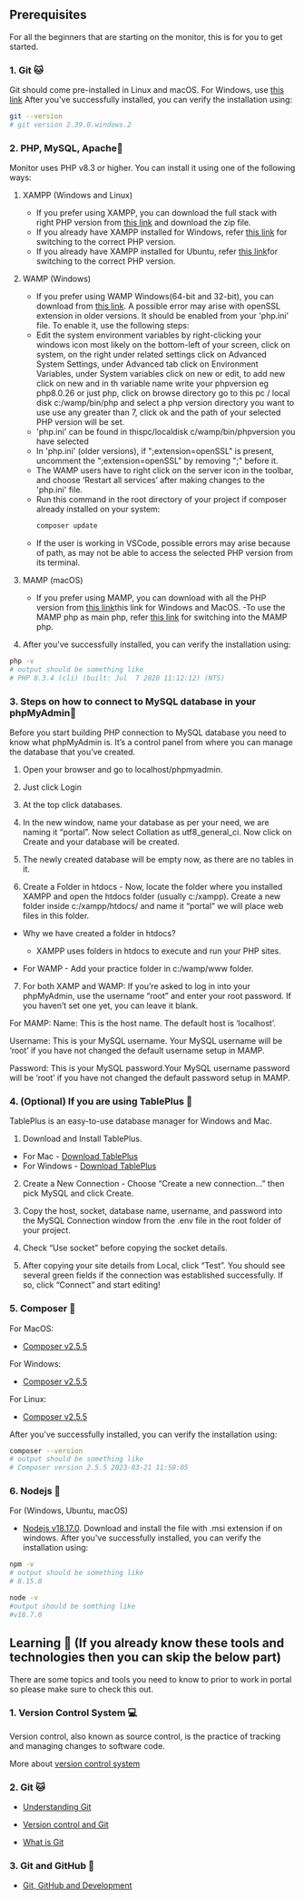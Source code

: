 ## Prerequisites

For all the beginners that are starting on the monitor, this is for you to get started.

### 1. Git :cat:
Git should come pre-installed in Linux and macOS. For Windows, use [this link](https://git-scm.com/download/win)
After you've successfully installed, you can verify the installation using:

```sh
git --version
# git version 2.39.0.windows.2
```

### 2. PHP, MySQL, Apache:running:
Monitor uses PHP v8.3 or higher. You can install it using one of the following ways:

1. XAMPP (Windows and Linux)
    - If you prefer using XAMPP, you can download the full stack with right PHP version from [this link](https://sourceforge.net/projects/xampp/files/latest/download) and download the zip file.
    - If you already have XAMPP installed for Windows, refer [this link](https://stackoverflow.com/questions/45790160/is-there-way-to-use-two-php-versions-in-xampp) for switching to the correct PHP version.
    - If you already have XAMPP installed for Ubuntu, refer [this link](http://www.facweb.iitkgp.ac.in/dashboard/docs/use-different-php-version.html)for switching to the correct PHP version.

2. WAMP (Windows)
    - If you prefer using WAMP Windows(64-bit and 32-bit), you can download from [this link](https://www.wampserver.com/en/download-wampserver-64bits).
   A possible error may arise with openSSL extension in older versions. It should be enabled from your 'php.ini' file. To enable it, use the following steps:
   - Edit the system environment variables by right-clicking your windows icon most likely on the bottom-left of your screen, click on system, on the right under related settings click on Advanced System Settings, under Advanced tab click on Environment Variables, under System variables click on new or edit, to add new click on new and in th variable name write your phpversion eg php8.0.26 or just php, click on browse directory go to this pc / local disk c:/wamp/bin/php and select a php version directory you want to use use any greater than 7, click ok and the path of your selected PHP version will be set.
   - 'php.ini' can be found in thispc/localdisk c/wamp/bin/phpversion you have selected
   - In 'php.ini' (older versions), if ";extension=openSSL" is present, uncomment the ";extension=openSSL" by removing ";" before it.
   - The WAMP users have to right click on the server icon in the toolbar, and choose ‘Restart all services’ after making changes to the 'php.ini' file.
   - Run this command in the root directory of your project if composer already installed on your system:
      ```sh
      composer update
      ```
   - If the user is working in VSCode, possible errors may arise because of path, as may not be able to access the selected PHP version from its terminal.
3. MAMP (macOS)
    - If you prefer using MAMP, you can download with all the PHP version from [this link](https://www.mamp.info/en/downloads/)this link for Windows and MacOS.
    -To use the MAMP php as main php, refer [this link](https://stackoverflow.com/questions/4262006/how-to-use-mamps-version-of-php-instead-of-the-default-on-osx) for switching into the MAMP php.
4. After you've successfully installed, you can verify the installation using:

```sh
php -v
# output should be something like
# PHP 8.3.4 (cli) (built: Jul  7 2020 11:12:12) (NTS)
```
### 3. Steps on how to connect to MySQL database in your phpMyAdmin:running:
Before you start building PHP connection to MySQL database you need to know what phpMyAdmin is. It’s a control panel from where you can manage the database that you’ve created.

1. Open your browser and go to localhost/phpmyadmin.

2. Just click Login

3. At the top click databases.

4. In the new window, name your database as per your need, we are naming it “portal”. Now select Collation as utf8_general_ci. Now click on Create and your database will be created.

5. The newly created database will be empty now, as there are no tables in it.

6. Create a Folder in htdocs -
Now, locate the folder where you installed XAMPP and open the htdocs folder (usually c:/xampp). Create a new folder inside c:/xampp/htdocs/ and name it “portal” we will place web files in this folder.

- Why we have created a folder in htdocs?
  - XAMPP uses folders in htdocs to execute and run your PHP sites.

- For WAMP - Add your practice folder in c:/wamp/www folder.

7. For both XAMP and WAMP:
  If you’re asked to log in into your phpMyAdmin, use the username “root” and enter your root password. If you haven’t set one yet, you can leave it blank.

  For MAMP:
  Name: This is the host name. The default host is ‘localhost’.

  Username: This is your MySQL username. Your MySQL username will be ‘root’ if you have not changed the default username setup in MAMP.

  Password: This is your MySQL password.Your MySQL username password will be ‘root’ if you have not changed the default password setup in MAMP.

### 4. (Optional) If you are using TablePlus :running:

TablePlus is an easy-to-use database manager for Windows and Mac.

1. Download and Install TablePlus.
  - For Mac - [Download TablePlus](https://tableplus.com/release/osx/tableplus_latest)
  - For Windows - [Download TablePlus](https://tableplus.com/release/windows/tableplus_latest)

2. Create a New Connection -
Choose “Create a new connection…” then pick MySQL and click Create.

3. Copy the host, socket, database name, username, and password into the MySQL Connection window from the .env file in the root folder of your project.

4. Check “Use socket” before copying the socket details.

5. After copying your site details from Local, click “Test”. You should see several green fields if the connection was established successfully. If so, click “Connect” and start editing!

### 5. Composer :running:

For MacOS:
- [Composer v2.5.5](https://getcomposer.org/download)

For Windows:
- [Composer v2.5.5](https://getcomposer.org/doc/00-intro.md#installation-windows)

For Linux:
- [Composer v2.5.5](https://getcomposer.org/doc/00-intro.md#installation-linux-unix-macos)

After you've successfully installed, you can verify the installation using:
```sh
composer --version
# output should be something like
# Composer version 2.5.5 2023-03-21 11:50:05
```

### 6. Nodejs :running:
For (Windows, Ubuntu, macOS)
- [Nodejs v18.17.0](https://nodejs.org/en/blog/release/v18.7.0).
Download and install the file with .msi extension if on windows. After you've successfully installed, you can verify the installation using:
```sh
npm -v
# output should be something like
# 8.15.0

node -v
#output should be somthing like
#v18.7.0
```

## Learning :book: (If you already know these tools and technologies then you can skip the below part)

There are some topics and tools you need to know to prior to work
in portal so please make sure to check this out.


### 1. Version Control System :computer:
  Version control, also known as source control, is the practice of tracking and managing changes to software code.

  More about [version control system](https://www.atlassian.com/git/tutorials/what-is-version-control)

### 2. Git :cat:

- [Understanding Git](https://hackernoon.com/understanding-git-fcffd87c15a3)

- [Version control and Git](https://laracasts.com/series/git-me-some-version-control)

- [What is Git](https://www.atlassian.com/git/tutorials/what-is-git)

### 3. Git and GitHub :running:

- [Git, GitHub and Development](https://product.hubspot.com/blog/git-and-github-tutorial-for-beginners)


